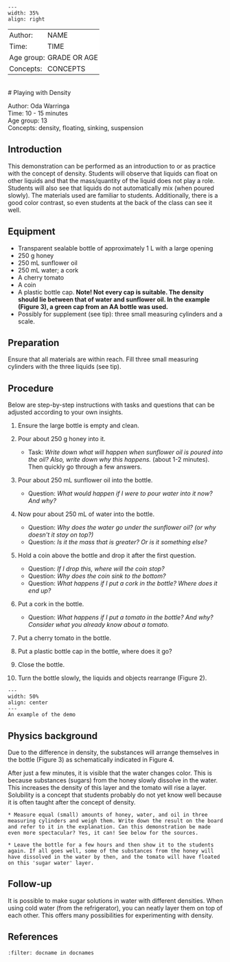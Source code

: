 

<div style="clear: both;">

```{figure} ../../figures/ready.png
---
width: 35%
align: right
```

</div>

<table style="width: 100%; border-collapse: collapse; border: none;">
    <tr style="background-color: white;"> 
        <td style="text-align: left; padding: 3px; border: none;">Author:</td>
        <td style="text-align: left; padding: 3px; border: none;">NAME</td>
    </tr>
    <tr style="background-color: white;">
        <td style="text-align: left; padding: 3px; border: none;">Time:</td>
        <td style="text-align: left; padding: 3px; border: none;">TIME</td>
    </tr>
    <tr style="background-color: white;">
        <td style="text-align: left; padding: 3px; border: none;">Age group:</td>
        <td style="text-align: left; padding: 3px; border: none;">GRADE OR AGE</td>
    </tr>
    <tr style="background-color: white;">
        <td style="text-align: left; padding: 3px; border: none;">Concepts:</td>
        <td style="text-align: left; padding: 3px; border: none;">CONCEPTS</td>
    </tr>
</table><br>
# Playing with Density

Author:     Oda Warringa \
Time:	  	10 - 15 minutes\
Age group:	13\
Concepts:	density, floating, sinking, suspension

## Introduction
This demonstration can be performed as an introduction to or as practice with the concept of density. Students will observe that liquids can float on other liquids and that the mass/quantity of the liquid does not play a role. Students will also see that liquids do not automatically mix (when poured slowly). The materials used are familiar to students. Additionally, there is a good color contrast, so even students at the back of the class can see it well.

## Equipment
* Transparent sealable bottle of approximately 1 L with a large opening
* 250 g honey
* 250 mL sunflower oil
* 250 mL water; a cork
* A cherry tomato
* A coin
* A plastic bottle cap. **Note! Not every cap is suitable. The density should lie between that of water and sunflower oil. In the example (Figure 3), a green cap from an AA bottle was used.**
* Possibly for supplement (see tip): three small measuring cylinders and a scale.

## Preparation
Ensure that all materials are within reach. Fill three small measuring cylinders with the three liquids (see tip).

## Procedure
Below are step-by-step instructions with tasks and questions that can be adjusted according to your own insights.

1.	Ensure the large bottle is empty and clean.

2.	Pour about 250 g honey into it. 
    * Task: *Write down what will happen when sunflower oil is poured into the oil? Also, write down why this happens.* (about 1-2 minutes). Then quickly go through a few answers.

3.	Pour about 250 mL sunflower oil into the bottle.
    * Question: *What would happen if I were to pour water into it now? And why?*

4.	Now pour about 250 mL of water into the bottle.
    * Question: *Why does the water go under the sunflower oil? (or why doesn't it stay on top?)*
    * Question: *Is it the mass that is greater? Or is it something else?*

5.	Hold a coin above the bottle and drop it after the first question. 
    * Question: *If I drop this, where will the coin stop?*
    * Question: *Why does the coin sink to the bottom?*
    * Question: *What happens if I put a cork in the bottle? Where does it end up?*

6.	Put a cork in the bottle.
    * Question: *What happens if I put a tomato in the bottle? And why? Consider what you already know about a tomato.*

7.	Put a cherry tomato in the bottle.

8.	Put a plastic bottle cap in the bottle, where does it go?

9.	Close the bottle.

10.	Turn the bottle slowly, the liquids and objects rearrange (Figure 2).



```{figure} demo34_figure1.jpg
---
width: 50%
align: center
---
An example of the demo
```

## Physics background
Due to the difference in density, the substances will arrange themselves in the bottle (Figure 3) as schematically indicated in Figure 4.

After just a few minutes, it is visible that the water changes color. This is because substances (sugars) from the honey slowly dissolve in the water. This increases the density of this layer and the tomato will rise a layer. Solubility is a concept that students probably do not yet know well because it is often taught after the concept of density.

```{tip}
* Measure equal (small) amounts of honey, water, and oil in three measuring cylinders and weigh them. Write down the result on the board and refer to it in the explanation. Can this demonstration be made even more spectacular? Yes, it can! See below for the sources.

* Leave the bottle for a few hours and then show it to the students again. If all goes well, some of the substances from the honey will have dissolved in the water by then, and the tomato will have floated on this 'sugar water' layer.
```
## Follow-up
It is possible to make sugar solutions in water with different densities. When using cold water (from the refrigerator), you can neatly layer them on top of each other. This offers many possibilities for experimenting with density.

## References
```{bibliography}
:filter: docname in docnames
```